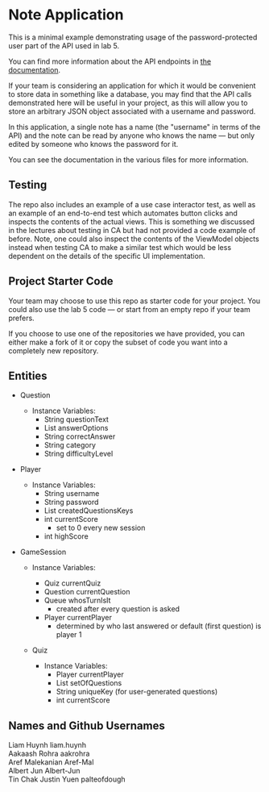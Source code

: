 # Note Application

This is a minimal example demonstrating usage of the
password-protected user part of the API used in lab 5.

You can find more information about the API endpoints in
[the documentation](https://www.postman.com/cloudy-astronaut-813156/csc207-grade-apis-demo/documentation/fg3zkjm/5-password-protected-user).

If your team is considering an application for which it would be convenient to
store data in something like a database, you may find that the API calls demonstrated
here will be useful in your project, as this will allow you to store
an arbitrary JSON object associated with a username and password.

In this application, a single note has a name (the "username" in terms of the API) and the note
can be read by anyone who knows the name — but only edited by someone who
knows the password for it.

You can see the documentation in the various files for more information.

## Testing

The repo also includes an example of a use case interactor test, as well as
an example of an end-to-end test which automates button clicks and inspects
the contents of the actual views. This is something we discussed in the lectures
about testing in CA but had not provided a code example of before. Note, one
could also inspect the contents of the ViewModel objects instead when testing
CA to make a similar test which would be less dependent on the details of the
specific UI implementation.

## Project Starter Code

Your team may choose to use this repo as starter code for your project. You could
also use the lab 5 code — or start from an empty repo if your team prefers.

If you choose to use one of the repositories we have provided, you can either make
a fork of it or copy the subset of code you want into a completely new repository.

## Entities  

  - Question  
    - Instance Variables:    
        - String questionText  
        - List<String> answerOptions  
        - String correctAnswer  
        - String category  
        - String difficultyLevel


  - Player  
    - Instance Variables:  
      - String username  
      - String password  
      - List<String> createdQuestionsKeys  
      - int currentScore  
        - set to 0 every new session  
      - int highScore
  

- GameSession
  - Instance Variables:  
    - Quiz currentQuiz  
    - Question currentQuestion  
    - Queue whosTurnIsIt  
      - created after every question is asked  
    - Player currentPlayer  
      - determined by who last answered or default (first question) is player 1  


  - Quiz  
    - Instance Variables:  
      - Player currentPlayer  
      - List<Question> setOfQuestions  
      - String uniqueKey (for user-generated questions)  
      - int currentScore


## Names and Github Usernames

Liam Huynh liam.huynh  
Aakaash Rohra aakrohra  
Aref Malekanian Aref-Mal  
Albert Jun Albert-Jun  
Tin Chak Justin Yuen palteofdough  
